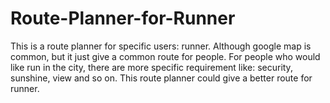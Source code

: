 # Route-Planner-for-Runner
This is a route planner for specific users: runner. Although google map is common, but it just give a common route for people. For people who would like run in the city, there are more specific requirement like: security, sunshine, view and so on. This route planner could give a better route for runner. 
